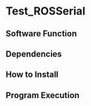 # Test_ROSSerial

## Software Function



## Dependencies



## How to Install



## Program Execution


